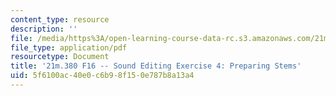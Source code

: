 ```yaml
---
content_type: resource
description: ''
file: /media/https%3A/open-learning-course-data-rc.s3.amazonaws.com/21m-380-music-and-technology-recording-techniques-and-audio-production-fall-2016/5f6100ac40e0c6b98f150e787b8a13a4_MIT21M_380F16_assn_ed4.pdf
file_type: application/pdf
resourcetype: Document
title: '21m.380 F16 -- Sound Editing Exercise 4: Preparing Stems'
uid: 5f6100ac-40e0-c6b9-8f15-0e787b8a13a4
---
```


